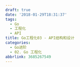 ```yaml
---
draft: true
date: '2018-01-29T18:31:37'
tags:
  - Go
  - 工程化
  - API
title: Go工程化03 - API结构和设计
categories:
  - Go进阶
  - 02. Go 工程化
abbrlink: 3685267549
---
```


